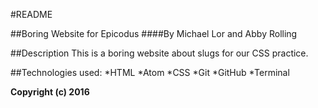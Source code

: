 #README

##Boring Website for Epicodus
####By Michael Lor and Abby Rolling

##Description
This is a boring website about slugs for our CSS practice.

##Technologies used:
*HTML
*Atom
*CSS
*Git
*GitHub
*Terminal

**Copyright (c) 2016**
